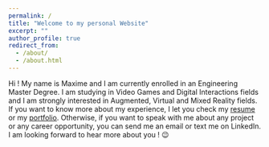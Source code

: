 ```yaml
---
permalink: /
title: "Welcome to my personal Website"
excerpt: ""
author_profile: true
redirect_from: 
  - /about/
  - /about.html
---
```


Hi ! My name is Maxime and I am currently enrolled in an Engineering Master Degree. I am studying in Video Games and Digital Interactions fields and I am strongly interested in Augmented, Virtual and Mixed Reality fields. If you want to know more about my experience, I let you check my [resume](https://maximehgy.github.io/resume/) or my [portfolio](https://maximehgy.github.io/portfolio/). Otherwise, if you want to speak with me about any project or any career opportunity, you can send me an email or text me on LinkedIn. I am looking forward to hear more about you ! 😉



